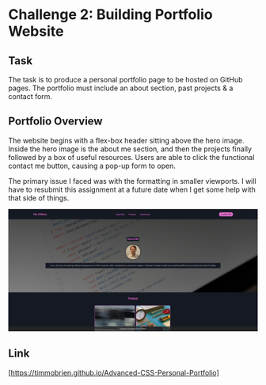 # Challenge 2: Building Portfolio Website

## Task

The task is to produce a personal portfolio page to be hosted on GitHub pages. The portfolio must include an about section, past projects & a contact form.

## Portfolio Overview

The website begins with a flex-box header sitting above the hero image. Inside the hero image is the about me section, and then the projects finally followed by a box of useful resources. Users are able to click the functional contact me button, causing a pop-up form to open.

The primary issue I faced was with the formatting in smaller viewports. I will have to resubmit this assignment at a future date when I get some help with that side of things.


![Screenshot](./Assets/images/screenshot.png)

## Link

[https://timmobrien.github.io/Advanced-CSS-Personal-Portfolio]
